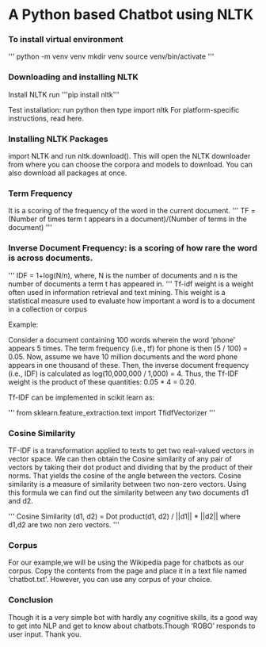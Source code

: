 # A Python based Chatbot using NLTK

### To install virtual environment

'''
python -m venv venv
mkdir venv
source venv/bin/activate
'''

### Downloading and installing NLTK

Install NLTK run 
'''pip install nltk'''

Test installation: run python then type import nltk
For platform-specific instructions, read here.

### Installing NLTK Packages

import NLTK and run nltk.download().
This will open the NLTK downloader from where you can choose the corpora and models to download. You can also download all packages at once.

### Term Frequency

It is a scoring of the frequency of the word in the current document.
'''
TF = (Number of times term t appears in a document)/(Number of terms in the document)
'''

### Inverse Document Frequency: is a scoring of how rare the word is across documents.

'''
IDF = 1+log(N/n), where, N is the number of documents and n is the number of documents a term t has appeared in.
'''
Tf-idf weight is a weight often used in information retrieval and text mining. This weight is a statistical measure used to evaluate how important a word is to a document in a collection or corpus

Example:

Consider a document containing 100 words wherein the word ‘phone’ appears 5 times.
The term frequency (i.e., tf) for phone is then (5 / 100) = 0.05. Now, assume we have 10 million documents and the word phone appears in one thousand of these. Then, the inverse document frequency (i.e., IDF) is calculated as log(10,000,000 / 1,000) = 4. Thus, the Tf-IDF weight is the product of these quantities: 0.05 * 4 = 0.20.

Tf-IDF can be implemented in scikit learn as:

'''
from sklearn.feature_extraction.text import TfidfVectorizer
'''

### Cosine Similarity

TF-IDF is a transformation applied to texts to get two real-valued vectors in vector space. We can then obtain the Cosine similarity of any pair of vectors by taking their dot product and dividing that by the product of their norms. That yields the cosine of the angle between the vectors. Cosine similarity is a measure of similarity between two non-zero vectors. Using this formula we can find out the similarity between any two documents d1 and d2.

'''
Cosine Similarity (d1, d2) =  Dot product(d1, d2) / ||d1|| * ||d2||
where d1,d2 are two non zero vectors.
'''

### Corpus

For our example,we will be using the Wikipedia page for chatbots as our corpus. Copy the contents from the page and place it in a text file named ‘chatbot.txt’. However, you can use any corpus of your choice.

### Conclusion

Though it is a very simple bot with hardly any cognitive skills, its a good way to get into NLP and get to know about chatbots.Though ‘ROBO’ responds to user input. Thank you.

